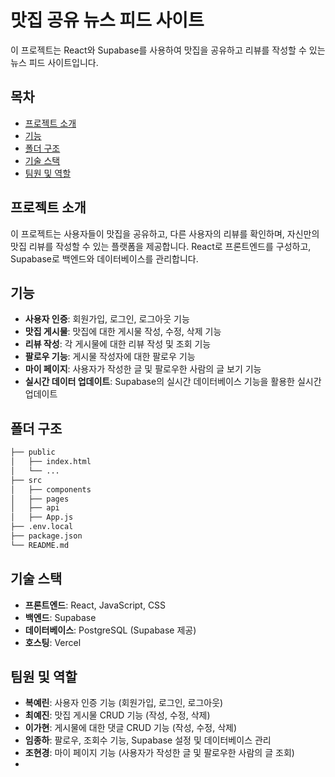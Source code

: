 # 맛집 공유 뉴스 피드 사이트

이 프로젝트는 React와 Supabase를 사용하여 맛집을 공유하고 리뷰를 작성할 수 있는 뉴스 피드 사이트입니다.

## 목차

-   [프로젝트 소개](#프로젝트-소개)
-   [기능](#기능)
-   [폴더 구조](#폴더-구조)
-   [기술 스택](#기술-스택)
-   [팀원 및 역할](#팀원-및-역할)

## 프로젝트 소개

이 프로젝트는 사용자들이 맛집을 공유하고, 다른 사용자의 리뷰를 확인하며, 자신만의 맛집 리뷰를 작성할 수 있는 플랫폼을 제공합니다. React로 프론트엔드를 구성하고, Supabase로 백엔드와 데이터베이스를 관리합니다.

## 기능

-   **사용자 인증**: 회원가입, 로그인, 로그아웃 기능
-   **맛집 게시물**: 맛집에 대한 게시물 작성, 수정, 삭제 기능
-   **리뷰 작성**: 각 게시물에 대한 리뷰 작성 및 조회 기능
-   **팔로우 기능**: 게시물 작성자에 대한 팔로우 기능
-   **마이 페이지**: 사용자가 작성한 글 및 팔로우한 사람의 글 보기 기능
-   **실시간 데이터 업데이트**: Supabase의 실시간 데이터베이스 기능을 활용한 실시간 업데이트

## 폴더 구조

```bash
├── public
│   ├── index.html
│   └── ...
├── src
│   ├── components
│   ├── pages
│   ├── api
│   ├── App.js
├── .env.local
├── package.json
└── README.md
```

## 기술 스택

-   **프론트엔드**: React, JavaScript, CSS
-   **백엔드**: Supabase
-   **데이터베이스**: PostgreSQL (Supabase 제공)
-   **호스팅**: Vercel

## 팀원 및 역할

-   **복예린**: 사용자 인증 기능 (회원가입, 로그인, 로그아웃)
-   **최예진**: 맛집 게시물 CRUD 기능 (작성, 수정, 삭제)
-   **이가현**: 게시물에 대한 댓글 CRUD 기능 (작성, 수정, 삭제) 
-   **임종하**: 팔로우, 조회수 기능, Supabase 설정 및 데이터베이스 관리
-   **조현경**: 마이 페이지 기능 (사용자가 작성한 글 및 팔로우한 사람의 글 조회)
-   
